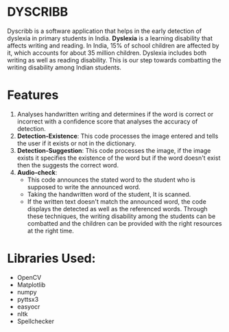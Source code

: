# DYSCRIBB
Dyscribb is a software application that helps in the early detection of dyslexia in primary students in India. **Dyslexia** is a learning disability that affects writing and reading. In India, 15% of school children are affected by it, which accounts for about 35 million children. Dyslexia includes both writing as well as reading disability. This is our step towards combatting the writing disability among Indian students.

# Features
1. Analyses handwritten writing and determines if the word is correct or incorrect with a confidence score that analyses the accuracy of detection.
2. **Detection-Existence**: This code processes the image entered and tells the user if it exists or not in the dictionary.
3. **Detection-Suggestion**: This code processes the image, if the image exists it specifies the existence of the word but if the word doesn't exist then the suggests the correct word.
4. **Audio-check**:
    * This code announces the stated word to the student who is supposed to write the announced word.
    * Taking the handwritten word of the student, It is scanned.
    * If the written text doesn't match the announced word, the code displays the detected as well as the referenced words.
Through these techniques, the writing disability among the students can be combatted and the children can be provided with the right resources at the right time.

# Libraries Used:
* OpenCV
* Matplotlib
* numpy
* pyttsx3
* easyocr
* nltk
* Spellchecker
